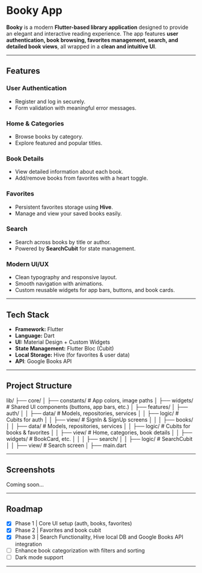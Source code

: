 # Booky App

**Booky** is a modern **Flutter-based library application** designed to provide an elegant and interactive reading experience.
The app features **user authentication, book browsing, favorites management, search, and detailed book views**, all wrapped in a **clean and intuitive UI**.

---

##  Features

### User Authentication

* Register and log in securely.
* Form validation with meaningful error messages.

### Home & Categories

* Browse books by category.
* Explore featured and popular titles.

### Book Details

* View detailed information about each book.
* Add/remove books from favorites with a heart toggle.

### Favorites

* Persistent favorites storage using **Hive**.
* Manage and view your saved books easily.

### Search

* Search across books by title or author.
* Powered by **SearchCubit** for state management.

### Modern UI/UX

* Clean typography and responsive layout.
* Smooth navigation with animations.
* Custom reusable widgets for app bars, buttons, and book cards.

---

## Tech Stack

* **Framework:** Flutter
* **Language:** Dart
* **UI:** Material Design + Custom Widgets
* **State Management:** Flutter Bloc (Cubit)
* **Local Storage:** Hive (for favorites & user data)
* **API**: Google Books API

---

## Project Structure

lib/
├── core/
│   ├── constants/     # App colors, image paths
│   ├── widgets/       # Shared UI components (buttons, app bars, etc.)
│
├── features/
│   ├── auth/
│   │   ├── data/      # Models, repositories, services
│   │   ├── logic/     # Cubits for auth
│   │   ├── view/      # SignIn & SignUp screens
│   │
│   ├── books/
│   │   ├── data/      # Models, repositories, services
│   │   ├── logic/     # Cubits for books & favorites
│   │   ├── view/      # Home, categories, book details
│   │   ├── widgets/   # BookCard, etc.
│   │
│   ├── search/
│   │   ├── logic/     # SearchCubit
│   │   ├── view/      # Search screen
│
├── main.dart


---

## Screenshots

Coming soon...

---

## Roadmap

* [x] Phase 1 | Core UI setup (auth, books, favorites)
* [x] Phase 2 | Favorites and book cubit
* [x] Phase 3 | Search Functionality, Hive local DB and Google Books API integration
* [ ] Enhance book categorization with filters and sorting
* [ ] Dark mode support

---
